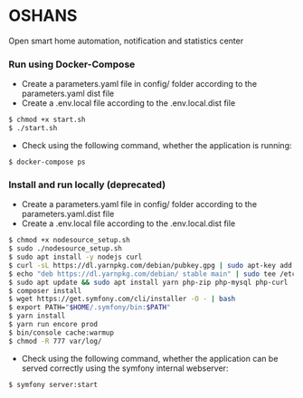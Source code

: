 # OSHANS
Open smart home automation, notification and statistics center

### Run using Docker-Compose
* Create a parameters.yaml file in config/ folder according to the parameters.yaml dist file
* Create a .env.local file according to the .env.local.dist file
```sh
$ chmod +x start.sh
$ ./start.sh
```

* Check using the following command, whether the application is running:
```
$ docker-compose ps
```

### Install and run locally (deprecated)

* Create a parameters.yaml file in config/ folder according to the parameters.yaml.dist file
* Create a .env.local file according to the .env.local.dist file

```sh
$ chmod +x nodesource_setup.sh
$ sudo ./nodesource_setup.sh
$ sudo apt install -y nodejs curl
$ curl -sL https://dl.yarnpkg.com/debian/pubkey.gpg | sudo apt-key add -
$ echo "deb https://dl.yarnpkg.com/debian/ stable main" | sudo tee /etc/apt/sources.list.d/yarn.list
$ sudo apt update && sudo apt install yarn php-zip php-mysql php-curl
$ composer install
$ wget https://get.symfony.com/cli/installer -O - | bash
$ export PATH="$HOME/.symfony/bin:$PATH"
$ yarn install
$ yarn run encore prod
$ bin/console cache:warmup
$ chmod -R 777 var/log/
```

* Check using the following command, whether the application can be served correctly using the symfony internal webserver:
```sh
$ symfony server:start
```
